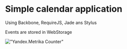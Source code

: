 # Simple calendar application

Using Backbone, RequireJS, Jade ans Stylus

Events are stored in WebStorage

!["Yandex.Metrika Counter"](https:////mc.yandex.ru/watch/22579978)
